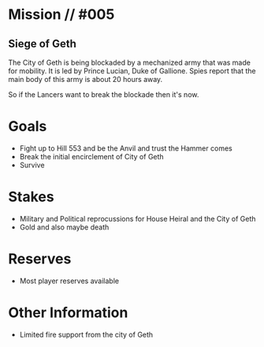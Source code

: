 # Mission // #005
## Siege of Geth
The City of Geth is being blockaded by a mechanized army that was made for mobility. It is led by Prince Lucian, Duke of Gallione. Spies report that the main body of this army is about 20 hours away. 

So if the Lancers want to break the blockade then it's now.


# Goals
- Fight up to Hill 553 and be the Anvil and trust the Hammer comes
- Break the initial encirclement of City of Geth
- Survive 

# Stakes
- Military and Political reprocussions for House Heiral and the City of Geth
- Gold and also maybe death

# Reserves
- Most player reserves available 

# Other Information
- Limited fire support from the city of Geth
